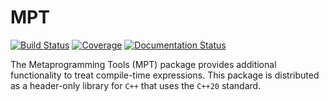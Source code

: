 MPT
===

[![Build Status](https://travis-ci.com/mramospe/mpt.svg?branch=master)](https://travis-ci.com/mramospe/mpt)
[![Coverage](https://codecov.io/gh/mramospe/mpt/branch/master/graph/badge.svg)](https://codecov.io/gh/mramospe/mpt)
[![Documentation Status](https://readthedocs.org/projects/mpt/badge/?version=latest)](https://mpt.readthedocs.io/en/latest/?badge=latest)

The Metaprogramming Tools (MPT) package provides additional functionality to treat compile-time expressions.
This package is distributed as a header-only library for `C++` that uses the `C++20` standard.
